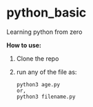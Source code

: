 # python_basic
Learning python from zero


**How to use:** 
1. Clone the repo
2. run any of the file as: 


       python3 age.py 
       or,  
       python3 filename.py
